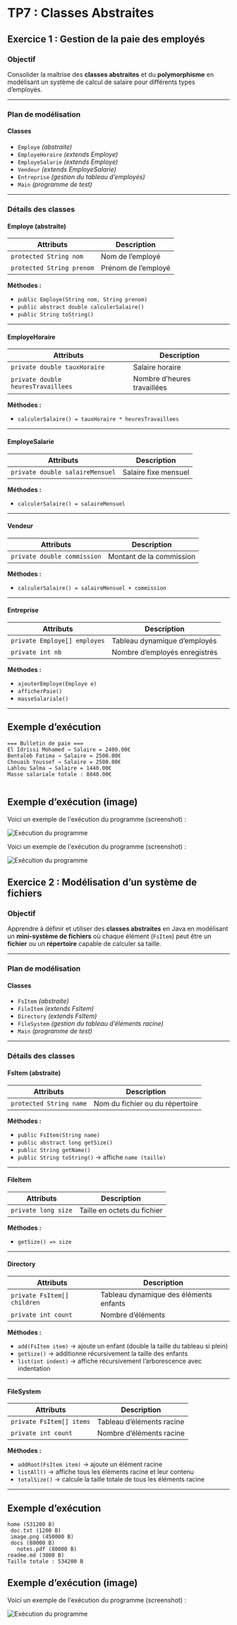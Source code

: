 # TP7 : Classes Abstraites  
## Exercice 1 : Gestion de la paie des employés  

###  Objectif
Consolider la maîtrise des **classes abstraites** et du **polymorphisme** en modélisant un système de calcul de salaire pour différents types d’employés.

---

###  Plan de modélisation

#### **Classes**
- `Employe` *(abstraite)*
- `EmployeHoraire` *(extends Employe)*
- `EmployeSalarie` *(extends Employe)*
- `Vendeur` *(extends EmployeSalarie)*
- `Entreprise` *(gestion du tableau d’employés)*
- `Main` *(programme de test)*

---

###  Détails des classes

#### **Employe (abstraite)**
| Attributs | Description |
|------------|-------------|
| `protected String nom` | Nom de l’employé |
| `protected String prenom` | Prénom de l’employé |

**Méthodes :**
- `public Employe(String nom, String prenom)`
- `public abstract double calculerSalaire()`
- `public String toString()`

---

#### **EmployeHoraire**
| Attributs | Description |
|------------|-------------|
| `private double tauxHoraire` | Salaire horaire |
| `private double heuresTravaillees` | Nombre d’heures travaillées |

**Méthodes :**
- `calculerSalaire() = tauxHoraire * heuresTravaillees`

---

#### **EmployeSalarie**
| Attributs | Description |
|------------|-------------|
| `private double salaireMensuel` | Salaire fixe mensuel |

**Méthodes :**
- `calculerSalaire() = salaireMensuel`

---

#### **Vendeur**
| Attributs | Description |
|------------|-------------|
| `private double commission` | Montant de la commission |

**Méthodes :**
- `calculerSalaire() = salaireMensuel + commission`

---

#### **Entreprise**
| Attributs | Description |
|------------|-------------|
| `private Employe[] employes` | Tableau dynamique d’employés |
| `private int nb` | Nombre d’employés enregistrés |

**Méthodes :**
- `ajouterEmploye(Employe e)`  
- `afficherPaie()`  
- `masseSalariale()`  

---
##  Exemple d’exécution
```
=== Bulletin de paie ===
El Idrissi Mohamed → Salaire = 2400.00€
Bentaleb Fatima → Salaire = 2500.00€
Chouaib Youssef → Salaire = 2500.00€
Lahlou Salma → Salaire = 1440.00€
Masse salariale totale : 8840.00€


```
## Exemple d’exécution (image)

Voici un exemple de l'exécution du programme (screenshot) :

![Exécution du programme](execution.EX2.PNG)


Voici un exemple de l'exécution du programme (screenshot) :

![Exécution du programme](execution.ex2.PNG)



## Exercice 2 : Modélisation d’un système de fichiers  

###  Objectif
Apprendre à définir et utiliser des **classes abstraites** en Java en modélisant un **mini-système de fichiers** où chaque élément (`FsItem`) peut être un **fichier** ou un **répertoire** capable de calculer sa taille.

---


###  Plan de modélisation

#### **Classes**
- `FsItem` *(abstraite)*
- `FileItem` *(extends FsItem)*
- `Directory` *(extends FsItem)*
- `FileSystem` *(gestion du tableau d’éléments racine)*
- `Main` *(programme de test)*

---

###  Détails des classes

#### **FsItem (abstraite)**
| Attributs | Description |
|------------|-------------|
| `protected String name` | Nom du fichier ou du répertoire |

**Méthodes :**
- `public FsItem(String name)`  
- `public abstract long getSize()`  
- `public String getName()`  
- `public String toString()` → affiche `name (taille)`

---

#### **FileItem**
| Attributs | Description |
|------------|-------------|
| `private long size` | Taille en octets du fichier |

**Méthodes :**
- `getSize() => size`

---

#### **Directory**
| Attributs | Description |
|------------|-------------|
| `private FsItem[] children` | Tableau dynamique des éléments enfants |
| `private int count` | Nombre d’éléments |

**Méthodes :**
- `add(FsItem item)` → ajoute un enfant (double la taille du tableau si plein)  
- `getSize()` → additionne récursivement la taille des enfants  
- `list(int indent)` → affiche récursivement l’arborescence avec indentation  

---

#### **FileSystem**
| Attributs | Description |
|------------|-------------|
| `private FsItem[] items` | Tableau d’éléments racine |
| `private int count` | Nombre d’éléments racine |

**Méthodes :**
- `addRoot(FsItem item)` → ajoute un élément racine  
- `listAll()` → affiche tous les éléments racine et leur contenu  
- `totalSize()` → calcule la taille totale de tous les éléments racine  

---
 ## Exemple d’exécution
 ```
home (531200 B)
  doc.txt (1200 B)
  image.png (450000 B)
  docs (80000 B)
    notes.pdf (80000 B)
readme.md (3000 B)
Taille totale : 534200 B

 ```

## Exemple d’exécution (image)

Voici un exemple de l'exécution du programme (screenshot) :

![Exécution du programme](execution.ex2.PNG)




